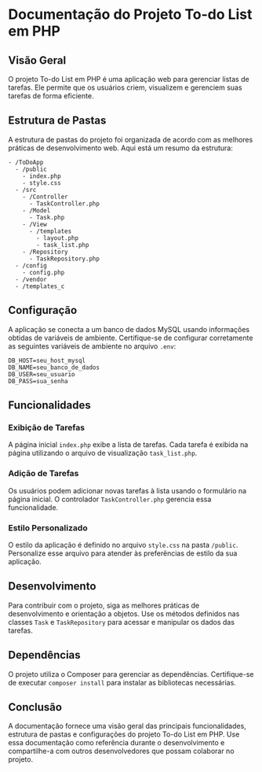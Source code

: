 # Documentação do Projeto To-do List em PHP

## Visão Geral

O projeto To-do List em PHP é uma aplicação web para gerenciar listas de tarefas. Ele permite que os usuários criem, visualizem e gerenciem suas tarefas de forma eficiente.

## Estrutura de Pastas

A estrutura de pastas do projeto foi organizada de acordo com as melhores práticas de desenvolvimento web. Aqui está um resumo da estrutura:

```
- /ToDoApp
  - /public
    - index.php
    - style.css
  - /src
    - /Controller
      - TaskController.php
    - /Model
      - Task.php
    - /View
      - /templates
        - layout.php
        - task_list.php
    - /Repository
      - TaskRepository.php
  - /config
    - config.php
  - /vendor
  - /templates_c
```

## Configuração

A aplicação se conecta a um banco de dados MySQL usando informações obtidas de variáveis de ambiente. Certifique-se de configurar corretamente as seguintes variáveis de ambiente no arquivo `.env`:

```
DB_HOST=seu_host_mysql
DB_NAME=seu_banco_de_dados
DB_USER=seu_usuario
DB_PASS=sua_senha
```

## Funcionalidades

### Exibição de Tarefas

A página inicial `index.php` exibe a lista de tarefas. Cada tarefa é exibida na página utilizando o arquivo de visualização `task_list.php`.

### Adição de Tarefas

Os usuários podem adicionar novas tarefas à lista usando o formulário na página inicial. O controlador `TaskController.php` gerencia essa funcionalidade.

### Estilo Personalizado

O estilo da aplicação é definido no arquivo `style.css` na pasta `/public`. Personalize esse arquivo para atender às preferências de estilo da sua aplicação.

## Desenvolvimento

Para contribuir com o projeto, siga as melhores práticas de desenvolvimento e orientação a objetos. Use os métodos definidos nas classes `Task` e `TaskRepository` para acessar e manipular os dados das tarefas.

## Dependências

O projeto utiliza o Composer para gerenciar as dependências. Certifique-se de executar `composer install` para instalar as bibliotecas necessárias.

## Conclusão

A documentação fornece uma visão geral das principais funcionalidades, estrutura de pastas e configurações do projeto To-do List em PHP. Use essa documentação como referência durante o desenvolvimento e compartilhe-a com outros desenvolvedores que possam colaborar no projeto.
